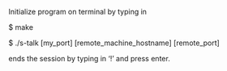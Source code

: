Initialize program on terminal by typing in

$ make

$ ./s-talk [my_port] [remote_machine_hostname] [remote_port]

ends the session by typing in ‘!’ and press enter.
